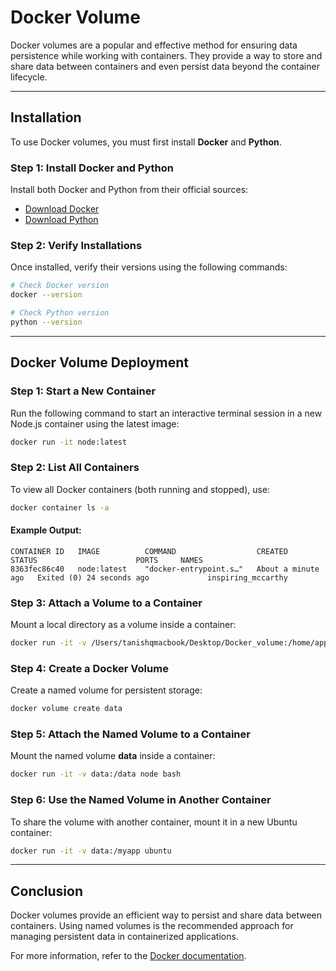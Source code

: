 # Docker Volume

Docker volumes are a popular and effective method for ensuring data persistence while working with containers. They provide a way to store and share data between containers and even persist data beyond the container lifecycle.

---

## **Installation**

To use Docker volumes, you must first install **Docker** and **Python**.

### **Step 1: Install Docker and Python**
Install both Docker and Python from their official sources:
- [Download Docker](https://docs.docker.com/get-docker/)
- [Download Python](https://www.python.org/downloads/)

### **Step 2: Verify Installations**
Once installed, verify their versions using the following commands:
```sh
# Check Docker version
docker --version

# Check Python version
python --version
```

---

## **Docker Volume Deployment**

### **Step 1: Start a New Container**
Run the following command to start an interactive terminal session in a new Node.js container using the latest image:
```sh
docker run -it node:latest
```

### **Step 2: List All Containers**
To view all Docker containers (both running and stopped), use:
```sh
docker container ls -a
```
#### Example Output:
```
CONTAINER ID   IMAGE          COMMAND                  CREATED              STATUS                      PORTS     NAMES
8363fec86c40   node:latest    "docker-entrypoint.s…"   About a minute ago   Exited (0) 24 seconds ago             inspiring_mccarthy
```

### **Step 3: Attach a Volume to a Container**
Mount a local directory as a volume inside a container:
```sh
docker run -it -v /Users/tanishqmacbook/Desktop/Docker_volume:/home/app node bash
```

### **Step 4: Create a Docker Volume**
Create a named volume for persistent storage:
```sh
docker volume create data
```

### **Step 5: Attach the Named Volume to a Container**
Mount the named volume **data** inside a container:
```sh
docker run -it -v data:/data node bash
```

### **Step 6: Use the Named Volume in Another Container**
To share the volume with another container, mount it in a new Ubuntu container:
```sh
docker run -it -v data:/myapp ubuntu
```

---

## **Conclusion**
Docker volumes provide an efficient way to persist and share data between containers. Using named volumes is the recommended approach for managing persistent data in containerized applications.

For more information, refer to the [Docker documentation](https://docs.docker.com/storage/volumes/).

